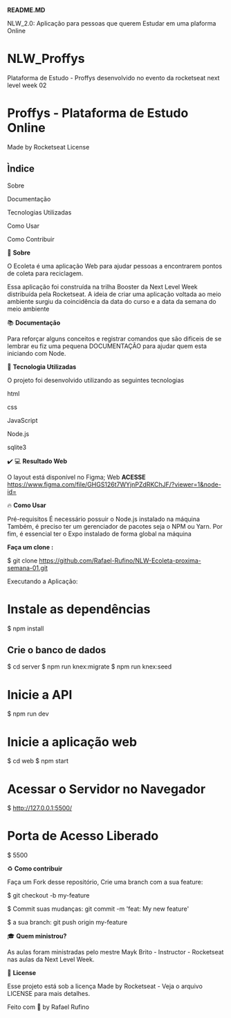 **README.MD**



NLW_2.0: Aplicação para pessoas que querem Estudar em uma plaforma Online


# NLW_Proffys
Plataforma de Estudo - Proffys desenvolvido no evento da rocketseat next level week 02


# Proffys - Plataforma de Estudo Online

Made by Rocketseat License




## Ìndice  

Sobre

Documentação

Tecnologias Utilizadas

Como Usar

Como Contribuir

🔖 **Sobre**
	

O Ecoleta é uma aplicação Web para ajudar pessoas a encontrarem pontos de coleta para reciclagem.

Essa aplicação foi construída na trilha Booster da Next Level Week distribuída pela Rocketseat. A ideia de criar uma aplicação voltada ao meio ambiente surgiu da coincidência da data do curso e a data da semana do meio ambiente

  
📚  **Documentação**

Para reforçar alguns conceitos e registrar comandos que são dificeis de se lembrar eu fiz uma pequena DOCUMENTAÇÃO para ajudar quem esta iniciando com  Node.


🚀  **Tecnologia Utilizadas**

O projeto foi desenvolvido utilizando as seguintes tecnologias

html

css

JavaScript

Node.js

sqlite3

✔️ 💻  **Resultado Web**

O layout está disponível no Figma;
Web 
**ACESSE**
https://www.figma.com/file/GHGS126t7WYjnPZdRKChJF/?viewer=1&node-id=

🔥  **Como Usar**

Pré-requisitos
É necessário possuir o Node.js instalado na máquina
Também, é preciso ter um gerenciador de pacotes seja o NPM ou Yarn.
Por fim, é essencial ter o Expo instalado de forma global na máquina

**Faça um clone :**

  $ git clone https://github.com/Rafael-Rufino/NLW-Ecoleta-proxima-semana-01.git
  
Executando a Aplicação:

  # Instale as dependências
  $ npm install

  ## Crie o banco de dados
  $ cd server
  $ npm run knex:migrate
  $ npm run knex:seed

  # Inicie a API
  $ npm run dev

  # Inicie a aplicação web
  $ cd web
  $ npm start
  
  # Acessar o Servidor no Navegador
  $ http://127.0.0.1:5500/
 
  # Porta de Acesso Liberado
  $ 5500




♻️  **Como contribuir**

Faça um Fork desse repositório,
Crie uma branch com a sua feature:

$ git checkout -b my-feature

$ Commit suas mudanças: git commit -m 'feat: My new feature'

$  a sua branch: git push origin my-feature

🎓 **Quem ministrou?**

As aulas foram ministradas pelo mestre Mayk Brito - Instructor - Rocketseat nas aulas da Next Level Week.

📝 **License**

Esse projeto está sob a licença Made by Rocketseat - Veja o arquivo LICENSE para mais detalhes.

Feito com 💜 by Rafael Rufino



